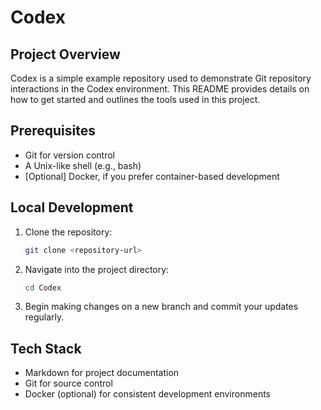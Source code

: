# Codex

## Project Overview

Codex is a simple example repository used to demonstrate Git repository interactions in the Codex environment. This README provides details on how to get started and outlines the tools used in this project.

## Prerequisites

- Git for version control
- A Unix-like shell (e.g., bash)
- [Optional] Docker, if you prefer container-based development

## Local Development

1. Clone the repository:
   ```bash
   git clone <repository-url>
   ```
2. Navigate into the project directory:
   ```bash
   cd Codex
   ```
3. Begin making changes on a new branch and commit your updates regularly.

## Tech Stack

- Markdown for project documentation
- Git for source control
- Docker (optional) for consistent development environments

